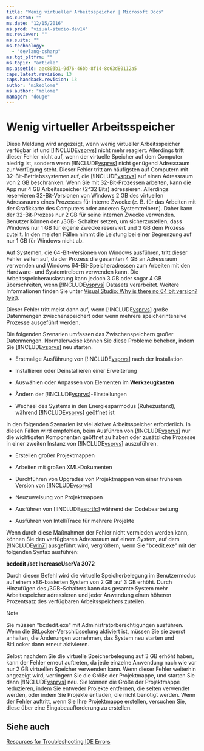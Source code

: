 ```yaml
---
title: "Wenig virtueller Arbeitsspeicher | Microsoft Docs"
ms.custom: ""
ms.date: "12/15/2016"
ms.prod: "visual-studio-dev14"
ms.reviewer: ""
ms.suite: ""
ms.technology: 
  - "devlang-csharp"
ms.tgt_pltfrm: ""
ms.topic: "article"
ms.assetid: aec803b1-9d76-46bb-8f14-8c63d80112a5
caps.latest.revision: 13
caps.handback.revision: 13
author: "mikeblome"
ms.author: "mblome"
manager: "douge"
---
```

# Wenig virtueller Arbeitsspeicher
Diese Meldung wird angezeigt, wenn wenig virtueller Arbeitsspeicher verfügbar ist und [!INCLUDE[vsprvs](../code-quality/includes/vsprvs_md.md)] nicht mehr reagiert.  Allerdings tritt dieser Fehler nicht auf, wenn der virtuelle Speicher auf dem Computer niedrig ist, sondern wenn [!INCLUDE[vsprvs](../code-quality/includes/vsprvs_md.md)] nicht genügend Adressraum zur Verfügung steht.  Dieser Fehler tritt am häufigsten auf Computern mit 32\-Bit\-Betriebssystemen auf, die [!INCLUDE[vsprvs](../code-quality/includes/vsprvs_md.md)] auf einen Adressraum von 2 GB beschränken.  Wenn Sie mit 32\-Bit\-Prozessen arbeiten, kann die App nur 4 GB Arbeitsspeicher \(2^32 Bits\) adressieren.  Allerdings reservieren 32\-Bit\-Versionen von Windows 2 GB des virtuellen Adressraums eines Prozesses für interne Zwecke \(z. B. für das Arbeiten mit der Grafikkarte des Computers oder anderen Systemtreibern\).  Daher kann der 32\-Bit\-Prozess nur 2 GB für seine internen Zwecke verwenden.  Benutzer können den \/3GB\- Schalter setzen, um sicherzustellen, dass Windows nur 1 GB für eigene Zwecke reserviert und 3 GB dem Prozess zuteilt.  In den meisten Fällen nimmt die Leistung bei einer Begrenzung auf nur 1 GB für Windows nicht ab.  
  
 Auf Systemen, die 64\-Bit\-Versionen von Windows ausführen, tritt dieser Fehler selten auf, da der Prozess die gesamten 4 GB an Adressraum verwenden und Windows 64\-Bit\-Speicheradressen zum Arbeiten mit den Hardware\- und Systemtreibern verwenden kann.  Die Arbeitsspeicherauslastung kann jedoch 3 GB oder sogar 4 GB überschreiten, wenn [!INCLUDE[vsprvs](../code-quality/includes/vsprvs_md.md)] Datasets verarbeitet.  Weitere Informationen finden Sie unter [Visual Studio: Why is there no 64 bit version? \(yet\)](http://go.microsoft.com/fwlink/?LinkId=246307).  
  
 Dieser Fehler tritt meist dann auf, wenn [!INCLUDE[vsprvs](../code-quality/includes/vsprvs_md.md)] große Datenmengen zwischenspeichert oder wenn mehrere speicherintensive Prozesse ausgeführt werden.  
  
 Die folgenden Szenarien umfassen das Zwischenspeichern großer Datenmengen. Normalerweise können Sie diese Probleme beheben, indem Sie [!INCLUDE[vsprvs](../code-quality/includes/vsprvs_md.md)] neu starten.  
  
-   Erstmalige Ausführung von [!INCLUDE[vsprvs](../code-quality/includes/vsprvs_md.md)] nach der Installation  
  
-   Installieren oder Deinstallieren einer Erweiterung  
  
-   Auswählen oder Anpassen von Elementen im **Werkzeugkasten**  
  
-   Ändern der [!INCLUDE[vsprvs](../code-quality/includes/vsprvs_md.md)]\-Einstellungen  
  
-   Wechsel des Systems in den Energiesparmodus \(Ruhezustand\), während [!INCLUDE[vsprvs](../code-quality/includes/vsprvs_md.md)] geöffnet ist  
  
 In den folgenden Szenarien ist viel aktiver Arbeitsspeicher erforderlich.  In diesen Fällen wird empfohlen, beim Ausführen von [!INCLUDE[vsprvs](../code-quality/includes/vsprvs_md.md)] nur die wichtigsten Komponenten geöffnet zu haben oder zusätzliche Prozesse in einer zweiten Instanz von [!INCLUDE[vsprvs](../code-quality/includes/vsprvs_md.md)] auszuführen.  
  
-   Erstellen großer Projektmappen  
  
-   Arbeiten mit großen XML\-Dokumenten  
  
-   Durchführen von Upgrades von Projektmappen von einer früheren Version von [!INCLUDE[vsprvs](../code-quality/includes/vsprvs_md.md)]  
  
-   Neuzuweisung von Projektmappen  
  
-   Ausführen von [!INCLUDE[esprtfc](../code-quality/includes/esprtfc_md.md)] während der Codebearbeitung  
  
-   Ausführen von IntelliTrace für mehrere Projekte  
  
 Wenn durch diese Maßnahmen der Fehler nicht vermieden werden kann, können Sie den verfügbaren Adressraum auf einem System, auf dem [!INCLUDE[win7](../debugger/includes/win7_md.md)] ausgeführt wird, vergrößern, wenn Sie "bcedit.exe" mit der folgenden Syntax ausführen:  
  
 **bcdedit \/set IncreaseUserVa 3072**  
  
 Durch diesen Befehl wird die virtuelle Speicherbelegung im Benutzermodus auf einem x86\-basierten System von 2 GB auf 3 GB erhöht.  Durch Hinzufügen des \/3GB\-Schalters kann das gesamte System mehr Arbeitsspeicher adressieren und jeder Anwendung einen höheren Prozentsatz des verfügbaren Arbeitsspeichers zuteilen.  
  
> [!NOTE]
>  Sie müssen "bcdedit.exe" mit Administratorberechtigungen ausführen.  Wenn die BitLocker\-Verschlüsselung aktiviert ist, müssen Sie sie zuerst anhalten, die Änderungen vornehmen, das System neu starten und BitLocker dann erneut aktivieren.  
  
 Selbst nachdem Sie die virtuelle Speicherbelegung auf 3 GB erhöht haben, kann der Fehler erneut auftreten, da jede einzelne Anwendung nach wie vor nur 2 GB virtuellen Speicher verwenden kann.  Wenn dieser Fehler weiterhin angezeigt wird, verringern Sie die Größe der Projektmappe, und starten Sie dann [!INCLUDE[vsprvs](../code-quality/includes/vsprvs_md.md)] neu.  Sie können die Größe der Projektmappe reduzieren, indem Sie entweder Projekte entfernen, die selten verwendet werden, oder indem Sie Projekte entladen, die nicht benötigt werden.  Wenn der Fehler auftritt, wenn Sie Ihre Projektmappe erstellen, versuchen Sie, diese über eine Eingabeaufforderung zu erstellen.  
  
## Siehe auch  
 [Resources for Troubleshooting IDE Errors](../ide/reference/resources-for-troubleshooting-integrated-development-environment-errors.md)